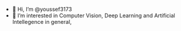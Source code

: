 - 👋 Hi, I’m @youssef3173
- 👀 I’m interested in Computer Vision, Deep Learning and Artificial Intellegence in general,



<!---
youssef3173/youssef3173 is a ✨ special ✨ repository because its `README.md` (this file) appears on your GitHub profile.
You can click the Preview link to take a look at your changes.
--->
